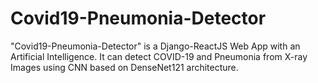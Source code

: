 # Covid19-Pneumonia-Detector
"Covid19-Pneumonia-Detector" is a Django-ReactJS Web App with an Artificial Intelligence. It can detect COVID-19 and Pneumonia from X-ray Images using CNN based on DenseNet121 architecture. 
